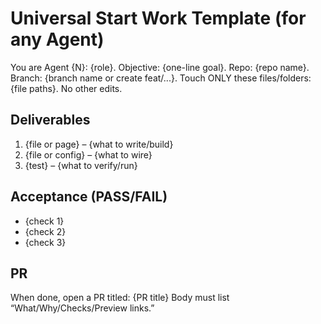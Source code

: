 # Universal Start Work Template (for any Agent)

You are Agent {N}: {role}. Objective: {one-line goal}.
Repo: {repo name}. Branch: {branch name or create feat/...}.
Touch ONLY these files/folders: {file paths}. No other edits.

## Deliverables
1) {file or page} – {what to write/build}
2) {file or config} – {what to wire}
3) {test} – {what to verify/run}

## Acceptance (PASS/FAIL)
- {check 1}
- {check 2}
- {check 3}

## PR
When done, open a PR titled:
{PR title}
Body must list “What/Why/Checks/Preview links.”
